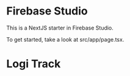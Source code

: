 # Firebase Studio

This is a NextJS starter in Firebase Studio.

To get started, take a look at src/app/page.tsx.
# Logi Track
